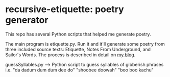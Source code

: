 recursive-etiquette: poetry generator
===================

This repo has several Python scripts that helped me generate poetry.

The main program is etiquette.py. Run it and it'll generate some poetry from three included source texts: Etiquette, Notes From Underground, and Sailor's Words. The process is described in detail on [my blog](http://www.itp.jasonsigal.cc/the-phrases-and-pronunciation/).

guessSyllables.py --> Python script to guess syllables of gibberish phrases i.e. "da dadum dum dum dee do" "shoobee doowah" "boo boo kachu"

